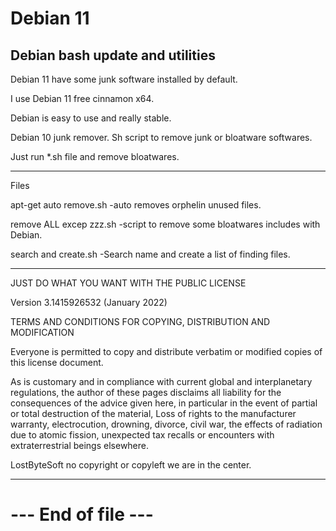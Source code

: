 # Debian 11

Debian bash update and utilities
--------------------------------------------------------------------

Debian 11 have some junk software installed by default.

I use Debian 11 free cinnamon x64.

Debian is easy to use and really stable.

Debian 10 junk remover. Sh script to remove junk or bloatware softwares.

Just run *.sh file and remove bloatwares.

--------------------------------------------------------------------

Files

apt-get auto remove.sh
	-auto removes orphelin unused files.

remove ALL excep zzz.sh
	-script to remove some bloatwares includes with Debian.

search and create.sh
	-Search name and create a list of finding files.

--------------------------------------------------------------------

JUST DO WHAT YOU WANT WITH THE PUBLIC LICENSE

Version 3.1415926532 (January 2022)

TERMS AND CONDITIONS FOR COPYING, DISTRIBUTION AND MODIFICATION
   
Everyone is permitted to copy and distribute verbatim or modified copies of
this license document.

As is customary and in compliance with current global and interplanetary
regulations, the author of these pages disclaims all liability for the
consequences of the advice given here, in particular in the event of partial
or total destruction of the material, Loss of rights to the manufacturer
warranty, electrocution, drowning, divorce, civil war, the effects of radiation
due to atomic fission, unexpected tax recalls or encounters with
extraterrestrial beings elsewhere.

LostByteSoft no copyright or copyleft we are in the center.

--------------------------------------------------------------------
# --- End of file ---

